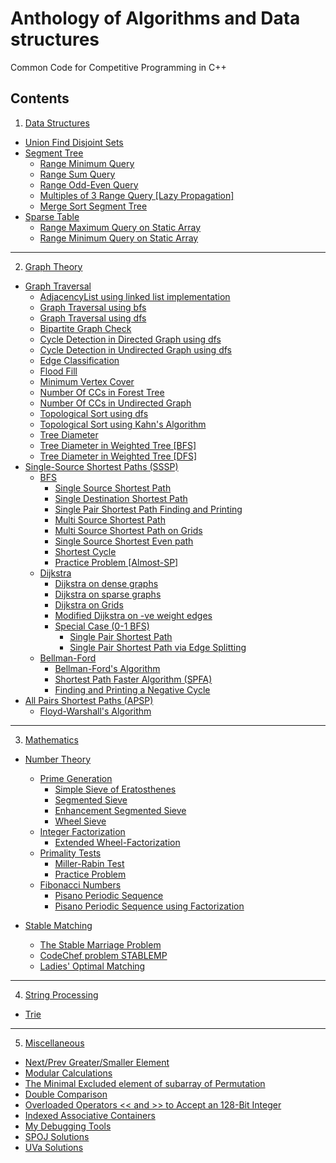 # Anthology of Algorithms and Data structures
 Common Code for Competitive Programming in C++
 
## Contents
 1. [Data Structures](Data-Structures)
   - [Union Find Disjoint Sets](Data-Structures/UnionFindDisjointSets.cpp)
   - [Segment Tree](Data-Structures/Segment-Tree)
     - [Range Minimum Query](Data-Structures/Segment-Tree/RMQ[Lazy-Propagation].cpp)
     - [Range Sum Query](Data-Structures/Segment-Tree/RSQ[Lazy-Propagation].cpp)
     - [Range Odd-Even Query](Data-Structures/Segment-Tree/Odd-Even-RQ.cpp)
     - [Multiples of 3 Range Query [Lazy Propagation]](Data-Structures/Segment-Tree/Multiples-of-3-RQ[Lazy-Propagation].cpp)
     - [Merge Sort Segment Tree](Data-Structures/Segment-Tree/Merge-Sort-Segment-Tree.cpp)
   - [Sparse Table](Data-Structures/Sparse-Table)
     - [Range Maximum Query on Static Array](Data-Structures/Sparse-Table/RMAXQ[static-array].cpp)
     - [Range Minimum Query on Static Array](Data-Structures/Sparse-Table/RMINQ[static-array].cpp)

---

 2. [Graph Theory](Graph-Theory)
   - [Graph Traversal](Graph-Theory/Graph-Traversal)
     - [AdjacencyList using linked list implementation](Graph-Theory/Graph-Traversal/AdjacencyList[LinkedLlist].cpp)
     - [Graph Traversal using bfs](Graph-Theory/Graph-Traversal/GraphTraversal[BFS].cpp)
     - [Graph Traversal using dfs](Graph-Theory/Graph-Traversal/GraphTraversal[DFS].cpp)
     - [Bipartite Graph Check](Graph-Theory/Graph-Traversal/BipartiteGraph.cpp)
     - [Cycle Detection in Directed Graph using dfs](Graph-Theory/Graph-Traversal/CycleDetection[DirectedGraph_dfs].cpp)
     - [Cycle Detection in Undirected Graph using dfs](Graph-Theory/Graph-Traversal/CycleDetection[UndirectedGraph_dfs].cpp)
     - [Edge Classification](Graph-Theory/Graph-Traversal/EdgeClassification.cpp)
     - [Flood Fill](Graph-Theory/Graph-Traversal/FloodFill.cpp)
     - [Minimum Vertex Cover](Graph-Theory/Graph-Traversal/MinimumVertexCover[Tree].cpp)
     - [Number Of CCs in Forest Tree](Graph-Theory/Graph-Traversal/NumberOfCCs[ForestTree].cpp)
     - [Number Of CCs in Undirected Graph](Graph-Theory/Graph-Traversal/NumberOfCCs[UndirectedGraph].cpp)
     - [Topological Sort using dfs](Graph-Theory/Graph-Traversal/TopologicalSort[DFS].cpp)
     - [Topological Sort using Kahn's Algorithm](Graph-Theory/Graph-Traversal/TopologicalSort[KahnsAlgorithm].cpp)
     - [Tree Diameter](Graph-Theory/Graph-Traversal/TreeDiameter.cpp)
     - [Tree Diameter in Weighted Tree [BFS]](Graph-Theory/Graph-Traversal/TreeDiameter[Weighted-BFS].cpp)
     - [Tree Diameter in Weighted Tree [DFS]](Graph-Theory/Graph-Traversal/TreeDiameter[Weighted-DFS].cpp)
   - [Single-Source Shortest Paths (SSSP)](Graph-Theory/Single-Source-Shortest-Paths-(SSSP))
     - [BFS](Graph-Theory/Single-Source-Shortest-Paths-(SSSP)/BFS)
       - [Single Source Shortest Path](Graph-Theory/Single-Source-Shortest-Paths-(SSSP)/BFS/SSSP.cpp)
       - [Single Destination Shortest Path](Graph-Theory/Single-Source-Shortest-Paths-(SSSP)/BFS/SDSP[DirectedGraph].cpp)
       - [Single Pair Shortest Path Finding and Printing](Graph-Theory/Single-Source-Shortest-Paths-(SSSP)/BFS/SPSP-FindingAndPrinting.cpp)
       - [Multi Source Shortest Path](Graph-Theory/Single-Source-Shortest-Paths-(SSSP)/BFS/MSSP.cpp)
       - [Multi Source Shortest Path on Grids](Graph-Theory/Single-Source-Shortest-Paths-(SSSP)/BFS/MSSP[Grid].cpp)
       - [Single Source Shortest Even path](Graph-Theory/Single-Source-Shortest-Paths-(SSSP)/BFS/Shortest-Even-path.cpp)
       - [Shortest Cycle](Graph-Theory/Single-Source-Shortest-Paths-(SSSP)/BFS/Shortest-Cycle.cpp)
       - [Practice Problem [Almost-SP]](Graph-Theory/Single-Source-Shortest-Paths-(SSSP)/BFS/Practice-Problem[Almost-SP].cpp)
     - [Dijkstra](Graph-Theory/Single-Source-Shortest-Paths-(SSSP)/Dijkstra)
       - [Dijkstra on dense graphs](Graph-Theory/Single-Source-Shortest-Paths-(SSSP)/Dijkstra/Dijkstra[dense-graphs].cpp)
       - [Dijkstra on sparse graphs](Graph-Theory/Single-Source-Shortest-Paths-(SSSP)/Dijkstra/Dijkstra[sparse-graphs].cpp)
       - [Dijkstra on Grids](Graph-Theory/Single-Source-Shortest-Paths-(SSSP)/Dijkstra/Dijkstra[Grid].cpp)
       - [Modified Dijkstra on -ve weight edges](Graph-Theory/Single-Source-Shortest-Paths-(SSSP)/Dijkstra/Dijkstra[Negative-Weight-Edges].cpp)
       - [Special Case (0-1 BFS)](Graph-Theory/Single-Source-Shortest-Paths-(SSSP)/Dijkstra/Special-Case(0-1-BFS))
         - [Single Pair Shortest Path](Graph-Theory/Single-Source-Shortest-Paths-(SSSP)/Dijkstra/Special-Case(0-1-BFS)/SPSP[0-1-BFS].cpp)
         - [Single Pair Shortest Path via Edge Splitting](Graph-Theory/Single-Source-Shortest-Paths-(SSSP)/Dijkstra/Special-Case(0-1-BFS)/SPSP[0-1-BFS-via-EdgeSplitting].cpp)
     - [Bellman-Ford](Graph-Theory/Single-Source-Shortest-Paths-(SSSP)/Bellman-Ford)
       - [Bellman-Ford's Algorithm](Graph-Theory/Single-Source-Shortest-Paths-(SSSP)/Bellman-Ford/Bellman-Ford[Negative-Cycle-Detection].cpp)
       - [Shortest Path Faster Algorithm (SPFA)](Graph-Theory/Single-Source-Shortest-Paths-(SSSP)/Bellman-Ford/SPFA[Modified-Bellman].cpp)
       - [Finding and Printing a Negative Cycle](Graph-Theory/Single-Source-Shortest-Paths-(SSSP)/Bellman-Ford/Bellman-Ford[Finding-Printing-Negative-Cycle].cpp)
   - [All Pairs Shortest Paths (APSP)](Graph-Theory/All-Pairs-Shortest-Paths(APSP))
     - [Floyd-Warshall's Algorithm](Graph-Theory/All-Pairs-Shortest-Paths(APSP)/Floyd-Warshall[dp-APSP].cpp)

---

 3. [Mathematics](Mathematics)
   - [Number Theory](Mathematics/Number-Theory)
     - [Prime Generation](Mathematics/Number-Theory/Prime-Generation)
       - [Simple Sieve of Eratosthenes](Mathematics/Number-Theory/Prime-Generation/Simple-Sieve-Eratosthenes.cpp)
       - [Segmented Sieve](Mathematics/Number-Theory/Prime-Generation/Segmented-Sieve.cpp)
       - [Enhancement Segmented Sieve](Mathematics/Number-Theory/Prime-Generation/Enhancement_Segmented_sieve.cpp)
       - [Wheel Sieve](Mathematics/Number-Theory/Prime-Generation/Wheel-Sieve.cpp)
     - [Integer Factorization](Mathematics/Number-Theory/Integer-Factorization)
       - [Extended Wheel-Factorization](Mathematics/Number-Theory/Integer-Factorization/Extended-Wheel-Factorization.cpp)
     - [Primality Tests](Mathematics/Number-Theory/Primality-Tests)
       - [Miller-Rabin Test](Mathematics/Number-Theory/Primality-Tests/Miller-Rabin-Test.cpp)
       - [Practice Problem](Mathematics/Number-Theory/Primality-Tests/GCPC'15[Divisions-F].cpp)
     - [Fibonacci Numbers](Mathematics/Number-Theory/Fibonacci-Numbers)
       - [Pisano Periodic Sequence](Mathematics/Number-Theory/Fibonacci-Numbers/pisano-periodic-sequence.cpp)
       - [Pisano Periodic Sequence using Factorization](Mathematics/Number-Theory/Fibonacci-Numbers/pisano-periodic-sequence[Factorization].cpp)
       
   - [Stable Matching](Mathematics/Stable-Matching)
     - [The Stable Marriage Problem](Mathematics/Stable-Matching/ICPC-Live-Archive-3837-The-Stable-Marriage-Problem.cpp)
     - [CodeChef problem STABLEMP](Mathematics/Stable-Matching/CodeChef[STABLEMP].cpp)
     - [Ladies' Optimal Matching](Mathematics/Stable-Matching/UVa-1175-Ladies'-Choice.cpp)

---

 4. [String Processing](String-Processing)
   - [Trie](String-Processing/Trie.cpp)

---

 5. [Miscellaneous](Miscellaneous)
   - [Next/Prev Greater/Smaller Element](Miscellaneous/Next-Prev-Greater-Smaller-Element[using_stack].cpp)
   - [Modular Calculations](Miscellaneous/Modular-Calculations.cpp)
   - [The Minimal Excluded element of subarray of Permutation](Miscellaneous/The-MEX-of-subarray-of-Permutation.cpp)
   - [Double Comparison](Miscellaneous/Double-Comparison.cpp)
   - [Overloaded Operators << and >> to Accept an 128-Bit Integer](Miscellaneous/Overloaded-Operators-To-Accept-128Bit-Integer.cpp)
   - [Indexed Associative Containers](Miscellaneous/Indexed-Associative-Containers.cpp)
   - [My Debugging Tools](Miscellaneous/MyDebugger.cpp)
   - [SPOJ Solutions](Miscellaneous/SPOJ-Solutions)
   - [UVa Solutions](Miscellaneous/UVa-Solutions)
